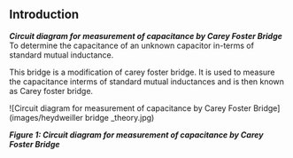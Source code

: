 ## Introduction

***Circuit diagram for measurement of capacitance by Carey Foster Bridge*** To determine the capacitance of an unknown capacitor in-terms of standard mutual inductance.  


This bridge is a modification of carey foster bridge. It is used to measure the capacitance interms of standard mutual inductances and is then known as Carey foster bridge.

![Circuit diagram for measurement of capacitance by Carey Foster Bridge](images/heydweiller bridge _theory.jpg)

***Figure 1: Circuit diagram for measurement of capacitance by Carey Foster Bridge***
</p>
